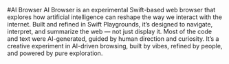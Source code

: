#AI Browser
AI Browser is an experimental Swift-based web browser that explores how artificial intelligence can reshape the way we interact with the internet. Built and refined in Swift Playgrounds, it’s designed to navigate, interpret, and summarize the web — not just display it. Most of the code and text were AI-generated, guided by human direction and curiosity. It’s a creative experiment in AI-driven browsing, built by vibes, refined by people, and powered by pure exploration.
